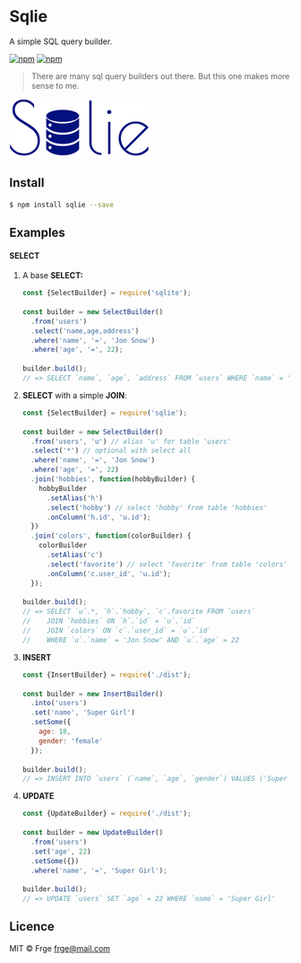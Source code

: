 # Sqlie

A simple SQL query builder.

[![npm](https://img.shields.io/npm/v/sqlie.svg)](https://www.npmjs.com/package/sqlie)
[![npm](https://img.shields.io/npm/dt/sqlie.svg)](https://www.npmjs.com/package/sqlie)

>  There are many sql query builders out there. But this one makes more sense to me.

![](sqlie.png)

## Install

```bash
$ npm install sqlie --save
```

## Examples

#### SELECT

1. A base **SELECT:**

    ```js
    const {SelectBuilder} = require('sqlite');
    
    const builder = new SelectBuilder()
      .from('users')
      .select('name,age,address')
      .where('name', '=', 'Jon Snow')
      .where('age', '=', 22);
    
    builder.build();
    // => SELECT `name`, `age`, `address` FROM `users` WHERE `name` = 'Swat' AND `age` = 22
    ```

2. **SELECT** with a simple **JOIN**:
    
    ```js
    const {SelectBuilder} = require('sqlie');
    
    const builder = new SelectBuilder()
      .from('users', 'u') // alias 'u' for table 'users'
      .select('*') // optional with select all
      .where('name', '=', 'Jon Snow')
      .where('age', '=', 22)
      .join('hobbies', function(hobbyBuilder) {
        hobbyBuilder
          .setAlias('h')
          .select('hobby') // select 'hobby' from table 'hobbies'
          .onColumn('h.id', 'u.id');
      })
      .join('colors', function(colorBuilder) {
        colorBuilder
          .setAlias('c')
          .select('favorite') // select 'favorite' from table 'colors'
          .onColumn('c.user_id', 'u.id');
      });
    
    builder.build();
    // => SELECT `u`.*, `h`.`hobby`, `c`.favorite FROM `users`
    //    JOIN `hobbies` ON `h`.`id` = `u`.`id`
    //    JOIN `colors` ON `c`.`user_id` = `u`.`id`
    //    WHERE `u`.`name` = 'Jon Snow' AND `u`.`age` = 22
    ```

3. **INSERT**

    ```js
    const {InsertBuilder} = require('./dist');
    
    const builder = new InsertBuilder()
      .into('users')
      .set('name', 'Super Girl')
      .setSome({
        age: 18,
        gender: 'female'
      });
    
    builder.build();
    // => INSERT INTO `users` (`name`, `age`, `gender`) VALUES ('Super Girl', 18, 'female')
    ```

4. **UPDATE**

    ```js
    const {UpdateBuilder} = require('./dist');
    
    const builder = new UpdateBuilder()
      .from('users')
      .set('age', 22)
      .setSome({})
      .where('name', '=', 'Super Girl');
    
    builder.build();
    // => UPDATE `users` SET `age` = 22 WHERE `name` = 'Super Girl'
    ```
    
## Licence

MIT © Frge <frge@mail.com>

